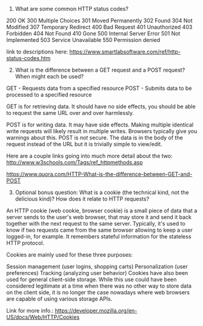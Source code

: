 1. What are some common HTTP status codes?

200 OK
300 Multiple Choices
301 Moved Permanently
302 Found
304 Not Modified
307 Temporary Redirect
400 Bad Request
401 Unauthorized
403 Forbidden
404 Not Found
410 Gone
500 Internal Server Error
501 Not Implemented
503 Service Unavailable
550 Permission denied

link to descriptions here: https://www.smartlabsoftware.com/ref/http-status-codes.htm



2. What is the difference between a GET request and a POST request? When might each be used?

GET - Requests data from a specified resource
POST - Submits data to be processed to a specified resource

GET is for retrieving data.  It should have no side effects, you should be able to request the same URL over and over harmlessly.  

POST is for writing data.  It may have side effects.  Making multiple identical write requests will likely result in multiple writes.  Browsers typically give you warnings about this.  POST is *not* secure.  The data is in the body of the request instead of the URL but it is trivially simple to view/edit.

Here are a couple links going into much more detail about the two: http://www.w3schools.com/Tags/ref_httpmethods.asp

https://www.quora.com/HTTP-What-is-the-difference-between-GET-and-POST




3. Optional bonus question: What is a cookie (the technical kind, not the delicious kind)? How does it relate to HTTP requests?

An HTTP cookie (web cookie, browser cookie) is a small piece of data that a server sends to the user's web browser, that may store it and send it back together with the next request to the same server. Typically, it's used to know if two requests came from the same browser allowing to keep a user logged-in, for example. It remembers stateful information for the stateless HTTP protocol.

Cookies are mainly used for these three purposes:

Session management (user logins, shopping carts)
Personalization (user preferences)
Tracking (analyzing user behavior)
Cookies have also been used for general client-side storage. While this use could have been considered legitimate at a time when there was no other way to store data on the client side, it is no longer the case nowadays where web browsers are capable of using various storage APIs.

Link for more info.: https://developer.mozilla.org/en-US/docs/Web/HTTP/Cookies 
